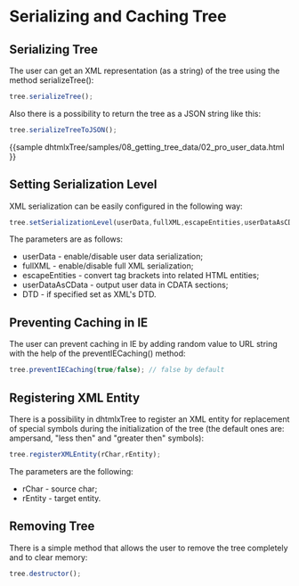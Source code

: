 Serializing and Caching Tree  
=============================


Serializing Tree  
------------------

The user can get an XML representation (as a string) of the tree using the method serializeTree():

~~~js
tree.serializeTree();  
~~~

Also there is a possibility to return the tree as a JSON string like this:

~~~js
tree.serializeTreeToJSON(); 
~~~

{{sample
dhtmlxTree/samples/08_getting_tree_data/02_pro_user_data.html
}}

Setting Serialization Level  
----------------------------

XML serialization can be easily configured in the following way:

~~~js
tree.setSerializationLevel(userData,fullXML,escapeEntities,userDataAsCData,DTD); 
~~~

The parameters are as follows:

-  userData - enable/disable user data serialization;
-  fullXML - enable/disable full XML serialization;
-  escapeEntities - convert tag brackets into related HTML entities;
-  userDataAsCData - output user data in CDATA sections;
-  DTD - if specified set as XML's DTD.


Preventing Caching in IE  
-------------------------

The user can prevent caching in IE by adding random value to URL string with the help of the preventIECaching() method:

~~~js
tree.preventIECaching(true/false); // false by default
~~~

Registering XML Entity  
-------------------------

There is a possibility in dhtmlxTree to register an XML entity for replacement of special symbols during the initialization of the tree (the default ones are: ampersand, "less then" and "greater then" symbols):

~~~js
tree.registerXMLEntity(rChar,rEntity);
~~~

The parameters are the following:


-  rChar - source char;
-  rEntity - target entity.

Removing Tree  
----------------

There is a simple method that allows the user to remove the tree completely and to clear memory:

~~~js
tree.destructor();  
~~~

